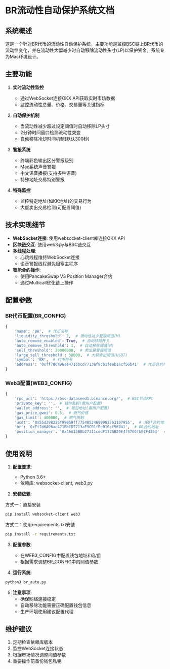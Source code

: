 # BR流动性自动保护系统文档

## 系统概述
这是一个针对BR代币的流动性自动保护系统，主要功能是监控BSC链上BR代币的流动性变化，并在流动性大幅减少时自动移除流动性头寸(LP)以保护资金。系统专为Mac环境设计。

## 主要功能
1. **实时流动性监控**
   - 通过WebSocket连接OKX API获取实时市场数据
   - 监控流动性总量、价格、交易量等关键指标

2. **自动保护机制**
   - 当流动性减少超过设定阈值时自动移除LP头寸
   - 2分钟时间窗口检测流动性突变
   - 自动移除冷却时间机制(默认300秒)

3. **警报系统**
   - 终端彩色输出区分警报级别
   - Mac系统声音警报
   - 中文语音播报(支持多种语音)
   - 特殊地址交易特别警报

4. **特殊监控**
   - 监控特定地址(如KK地址)的交易行为
   - 大额卖出交易检测(可配置阈值)

## 技术实现细节
- **WebSocket连接**: 使用websocket-client库连接OKX API
- **区块链交互**: 使用web3.py与BSC链交互
- **多线程处理**: 
  - 心跳线程维持WebSocket连接
  - 语音警报线程避免阻塞主程序
- **智能合约操作**:
  - 使用PancakeSwap V3 Position Manager合约
  - 通过Multicall优化链上操作

## 配置参数
### BR代币配置(BR_CONFIG)
```python
{
    'name': 'BR',  # 代币名称
    'liquidity_threshold': 2,  # 流动性减少警报阈值(M)
    'auto_remove_enabled': True,  # 自动移除开关
    'auto_remove_threshold': 1,  # 自动移除阈值(M)
    'sell_threshold': 20000000,  # 卖出量警报阈值
    'large_sell_threshold': 50000,  # 大额卖出阈值(USDT)
    'symbol': 'BR',  # 代币符号
    'address': '0xff7d6a96ae471bbcd7713af9cb1feeb16cf56b41'  # 代币合约地址
}
```

### Web3配置(WEB3_CONFIG)
```python
{
    'rpc_url': 'https://bsc-dataseed1.binance.org/',  # BSC节点RPC
    'private_key': '',  # 钱包私钥(需用户配置)
    'wallet_address': '',  # 钱包地址(需用户配置)
    'gas_price_gwei': 0.5,  # 燃气价格
    'gas_limit': 400000,  # 燃气限制
    'usdt': '0x55d398326f99059ff775485246999027b3197955',  # USDT合约地址
    'br': '0xFf7d6A96ae471BbCD7713aF9CB1fEeB16cf56B41',  # BR合约地址
    'position_manager': '0x46A15B0b27311cedF172AB29E4f4766fbE7F4364'  # PancakeSwap V3 Position Manager
}
```

## 使用说明
1. **配置要求**:
   - Python 3.6+
   - 依赖库: websocket-client, web3.py

2. **安装依赖**:

方式一：直接安装
```bash
pip install websocket-client web3
```

方式二：使用requirements.txt安装
```bash
pip install -r requirements.txt
```

3. **配置参数**:
   - 在WEB3_CONFIG中配置钱包地址和私钥
   - 根据需求调整BR_CONFIG中的阈值参数

4. **运行系统**:
```bash
python3 br_auto.py
```

5. **注意事项**:
   - 确保网络连接稳定
   - 自动移除功能需要正确配置钱包信息
   - 生产环境使用建议配置代理

## 维护建议
1. 定期检查依赖库版本
2. 监控WebSocket连接状态
3. 根据市场情况调整阈值参数
4. 重要操作前备份钱包私钥

